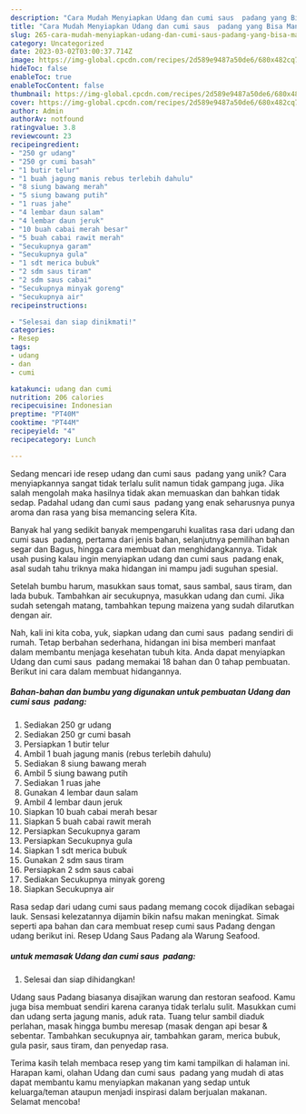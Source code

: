 ```yaml
---
description: "Cara Mudah Menyiapkan Udang dan cumi saus  padang yang Bisa Manjain Lidah"
title: "Cara Mudah Menyiapkan Udang dan cumi saus  padang yang Bisa Manjain Lidah"
slug: 265-cara-mudah-menyiapkan-udang-dan-cumi-saus-padang-yang-bisa-manjain-lidah
category: Uncategorized
date: 2023-03-02T03:00:37.714Z
image: https://img-global.cpcdn.com/recipes/2d589e9487a50de6/680x482cq70/udang-dan-cumi-saus-padang-foto-resep-utama.jpg
hideToc: false
enableToc: true
enableTocContent: false
thumbnail: https://img-global.cpcdn.com/recipes/2d589e9487a50de6/680x482cq70/udang-dan-cumi-saus-padang-foto-resep-utama.jpg
cover: https://img-global.cpcdn.com/recipes/2d589e9487a50de6/680x482cq70/udang-dan-cumi-saus-padang-foto-resep-utama.jpg
author: Admin
authorAv: notfound
ratingvalue: 3.8
reviewcount: 23
recipeingredient:
- "250 gr udang"
- "250 gr cumi basah"
- "1 butir telur"
- "1 buah jagung manis rebus terlebih dahulu"
- "8 siung bawang merah"
- "5 siung bawang putih"
- "1 ruas jahe"
- "4 lembar daun salam"
- "4 lembar daun jeruk"
- "10 buah cabai merah besar"
- "5 buah cabai rawit merah"
- "Secukupnya garam"
- "Secukupnya gula"
- "1 sdt merica bubuk"
- "2 sdm saus tiram"
- "2 sdm saus cabai"
- "Secukupnya minyak goreng"
- "Secukupnya air"
recipeinstructions:

- "Selesai dan siap dinikmati!"
categories:
- Resep
tags:
- udang
- dan
- cumi

katakunci: udang dan cumi 
nutrition: 206 calories
recipecuisine: Indonesian
preptime: "PT40M"
cooktime: "PT44M"
recipeyield: "4"
recipecategory: Lunch

---
```





Sedang mencari ide resep udang dan cumi saus  padang yang unik? Cara menyiapkannya sangat tidak terlalu sulit namun tidak gampang juga. Jika salah mengolah maka hasilnya tidak akan memuaskan dan bahkan tidak sedap. Padahal udang dan cumi saus  padang yang enak seharusnya punya aroma dan rasa yang bisa memancing selera Kita.





Banyak hal yang sedikit banyak mempengaruhi kualitas rasa dari udang dan cumi saus  padang, pertama dari jenis bahan, selanjutnya pemilihan bahan segar dan Bagus, hingga cara membuat dan menghidangkannya. Tidak usah pusing kalau ingin menyiapkan udang dan cumi saus  padang enak,      asal sudah tahu triknya maka hidangan ini mampu jadi suguhan spesial.














Setelah bumbu harum, masukkan saus tomat, saus sambal, saus tiram, dan lada bubuk. Tambahkan air secukupnya, masukkan udang dan cumi. Jika sudah setengah matang, tambahkan tepung maizena yang sudah dilarutkan dengan air.






Nah, kali ini kita coba, yuk, siapkan udang dan cumi saus  padang sendiri di rumah. Tetap berbahan sederhana, hidangan ini bisa memberi manfaat dalam membantu menjaga kesehatan tubuh kita. Anda dapat menyiapkan Udang dan cumi saus  padang memakai 18 bahan dan 0 tahap pembuatan. Berikut ini cara dalam membuat hidangannya.

<!--inarticleads1-->

##### Bahan-bahan dan bumbu yang digunakan untuk pembuatan Udang dan cumi saus  padang:

1. Sediakan 250 gr udang
1. Sediakan 250 gr cumi basah
1. Persiapkan 1 butir telur
1. Ambil 1 buah jagung manis (rebus terlebih dahulu)
1. Sediakan 8 siung bawang merah
1. Ambil 5 siung bawang putih
1. Sediakan 1 ruas jahe
1. Gunakan 4 lembar daun salam
1. Ambil 4 lembar daun jeruk
1. Siapkan 10 buah cabai merah besar
1. Siapkan 5 buah cabai rawit merah
1. Persiapkan Secukupnya garam
1. Persiapkan Secukupnya gula
1. Siapkan 1 sdt merica bubuk
1. Gunakan 2 sdm saus tiram
1. Persiapkan 2 sdm saus cabai
1. Sediakan Secukupnya minyak goreng
1. Siapkan Secukupnya air


Rasa sedap dari udang cumi saus padang memang cocok dijadikan sebagai lauk. Sensasi kelezatannya dijamin bikin nafsu makan meningkat. Simak seperti apa bahan dan cara membuat resep cumi saus Padang dengan udang berikut ini. Resep Udang Saus Padang ala Warung Seafood. 

<!--inarticleads2-->

#####  untuk memasak Udang dan cumi saus  padang:


1. Selesai dan siap dihidangkan!

Udang saus Padang biasanya disajikan warung dan restoran seafood. Kamu juga bisa membuat sendiri karena caranya tidak terlalu sulit. Masukkan cumi dan udang serta jagung manis, aduk rata. Tuang telur sambil diaduk perlahan, masak hingga bumbu meresap (masak dengan api besar &amp; sebentar. Tambahkan secukupnya air, tambahkan garam, merica bubuk, gula pasir, saus tiram, dan penyedap rasa. 

Terima kasih telah membaca resep yang tim kami tampilkan di halaman ini. Harapan kami, olahan Udang dan cumi saus  padang yang mudah di atas dapat membantu kamu menyiapkan makanan yang sedap untuk keluarga/teman ataupun menjadi inspirasi dalam berjualan makanan. Selamat mencoba!
